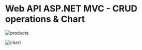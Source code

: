 # Web API ASP.NET MVC - CRUD operations & Chart  

![products](https://user-images.githubusercontent.com/35643276/42439796-1e29bebe-8364-11e8-95fe-824c6a148383.jpg)  

![chart](https://user-images.githubusercontent.com/35643276/46257881-e1279500-c4c1-11e8-9393-bf22fac26889.png)

